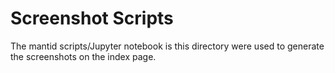# Screenshot Scripts

The mantid scripts/Jupyter notebook is this directory were used to generate the
screenshots on the index page.
